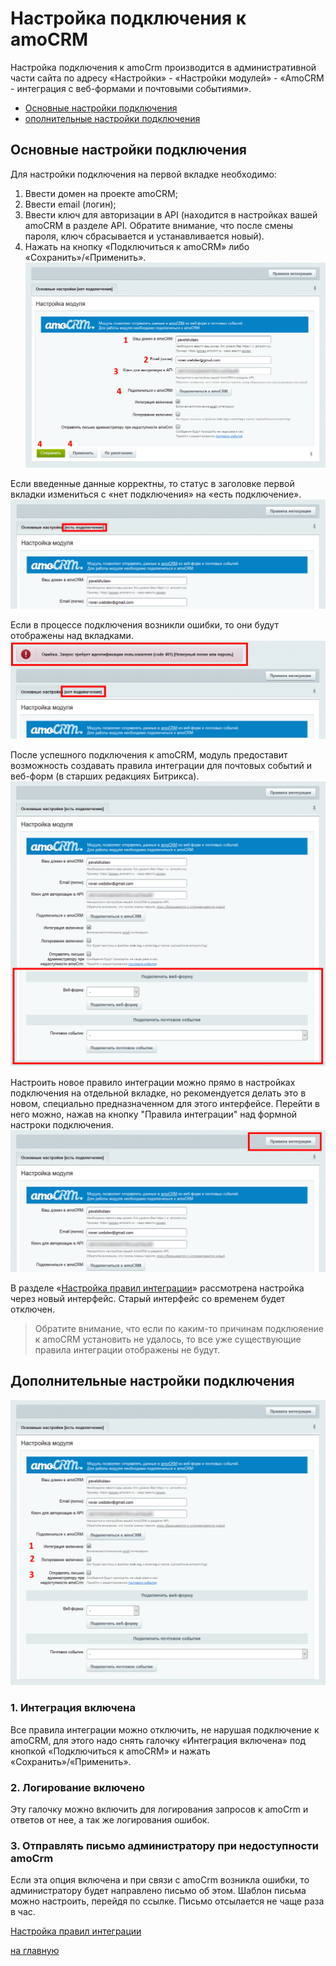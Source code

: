 # Настройка подключения к amoCRM
Настройка подключения к amoCrm производится в административной части сайта по адресу «Настройки» - «Настройки модулей» - «AmoCRM - интеграция с веб-формами и почтовыми событиями». 

* [Основные настройки подключения](#Основные-настройки-подключения)
* [ополнительные настройки подключения](#Дополнительные-настройки-подключения)

## Основные настройки подключения
Для настройки подключения на первой вкладке необходимо:

1. Ввести домен на проекте amoCRM;
2. Ввести email (логин);
3. Ввести ключ для авторизации в API (находится в настройках вашей amoCRM в разделе API. Обратите внимание, что после смены пароля, ключ сбрасывается и устанавливается новый).
4. Нажать на кнопку «Подключиться к amoCRM» либо «Сохранить»/«Применить».
![Настройки подключения](./settings/2-1.png)

Если введенные данные корректны, то статус в заголовке первой вкладки измениться с «нет подключения» на «есть подключение».
![Подключение успешно](./settings/2-2.png)
 
Если в процессе подключения возникли ошибки, то они будут отображены над вкладками.
![Ошибка подключения](./settings/2-3.png)

После успешного подключения к amoCRM, модуль предоставит возможность создавать правила интеграции для почтовых событий и веб-форм (в старших редакциях Битрикса). 
![Создание новых правил интеграции](./settings/3-1.png)

Настроить новое правило интеграции можно прямо в настройках подключения на отдельной вкладке, но рекомендуется делать это в новом, специально предназначенном для этого интерфейсе. Перейти в него можно, нажав на кнопку "Правила интеграции" над формной настроки подключения.
![Переход в новый интерфейс настройки правил интеграции](./settings/3-2.png)

В разделе «[Настройка правил интеграции](./rules.md)» рассмотрена настройка через новый интерфейс. Старый интерфейс со временем будет отключен.

> Обратите внимание, что если по каким-то причинам подклюяение к amoCRM установить не удалось, то все уже существующие правила интеграции отображены не будут.

## Дополнительные настройки подключения
![Дополнительные настройки подключения](./settings/3-3.png)

### 1. Интеграция включена
Все правила интеграции можно отключить, не нарушая подключение к amoCRM, для этого надо снять галочку «Интеграция включена» под кнопкой «Подключиться к amoCRM» и нажать «Сохранить»/«Применить».

###  2. Логирование включено
Эту галочку можно включить для логирования запросов к amoCrm и ответов от нее, а так же логирования ошибок.

###  3. Отправлять письмо администратору при недоступности amoCrm
Если эта опция включена и при связи с amoCrm возникла ошибки, то администратору будет направлено письмо об этом. Шаблон письма можно настроить, перейдя по ссылке. Письмо отсылается не чаще раза в час.

[Настройка правил интеграции](./rules.md)

[на главную](./README.MD)